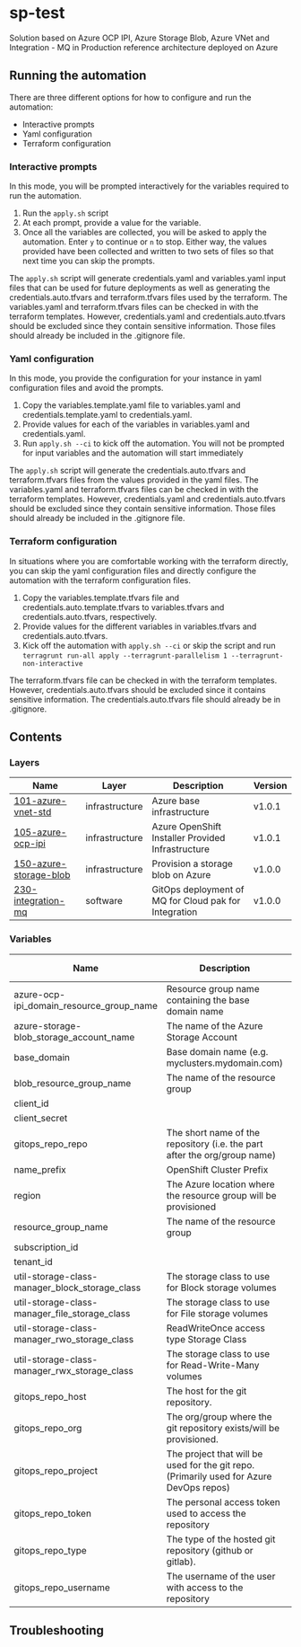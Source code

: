 # sp-test

Solution based on Azure OCP IPI, Azure Storage Blob, Azure VNet and Integration - MQ in Production reference architecture deployed on Azure

## Running the automation

There are three different options for how to configure and run the automation:

- Interactive prompts
- Yaml configuration
- Terraform configuration

### Interactive prompts

In this mode, you will be prompted interactively for the variables required to run the automation.

1. Run the `apply.sh` script
2. At each prompt, provide a value for the variable.
3. Once all the variables are collected, you will be asked to apply the automation. Enter `y` to continue or `n` to stop. Either way, the values provided have been collected and written to two sets of files so that next time you can skip the prompts.

The `apply.sh` script will generate credentials.yaml and variables.yaml input files that can be used
for future deployments as well as generating the credentials.auto.tfvars and terraform.tfvars files
used by the terraform. The variables.yaml and terraform.tfvars files can be checked in with the terraform
templates. However, credentials.yaml and credentials.auto.tfvars should be excluded since they contain
sensitive information. Those files should already be included in the .gitignore file.

### Yaml configuration

In this mode, you provide the configuration for your instance in yaml configuration files and avoid
the prompts.

1. Copy the variables.template.yaml file to variables.yaml and credentials.template.yaml to credentials.yaml.
2. Provide values for each of the variables in variables.yaml and credentials.yaml.
3. Run `apply.sh --ci` to kick off the automation. You will not be prompted for input variables and the automation will start immediately

The `apply.sh` script will generate the credentials.auto.tfvars and terraform.tfvars files from the
values provided in the yaml files. The variables.yaml and terraform.tfvars files can be checked in with the terraform
templates. However, credentials.yaml and credentials.auto.tfvars should be excluded since they contain
sensitive information. Those files should already be included in the .gitignore file.

### Terraform configuration

In situations where you are comfortable working with the terraform directly, you can skip the yaml
configuration files and directly configure the automation with the terraform configuration files.

1. Copy the variables.template.tfvars file and credentials.auto.template.tfvars to variables.tfvars and credentials.auto.tfvars, respectively.
2. Provide values for the different variables in variables.tfvars and credentials.auto.tfvars.
3. Kick off the automation with `apply.sh --ci` or skip the script and run `terragrunt run-all apply --terragrunt-parallelism 1 --terragrunt-non-interactive`

The terraform.tfvars file can be checked in with the terraform templates. However, credentials.auto.tfvars
should be excluded since it contains sensitive information. The credentials.auto.tfvars file should
already be in .gitignore.

## Contents

### Layers

| Name | Layer | Description | Version |
|------|-------|-------------|---------|
| [101-azure-vnet-std](./101-azure-vnet-std) | infrastructure | Azure base infrastructure | v1.0.1 |
| [105-azure-ocp-ipi](./105-azure-ocp-ipi) | infrastructure | Azure OpenShift Installer Provided Infrastructure | v1.0.1 |
| [150-azure-storage-blob](./150-azure-storage-blob) | infrastructure | Provision a storage blob on Azure | v1.0.0 |
| [230-integration-mq](./230-integration-mq) | software | GitOps deployment of MQ for Cloud pak for Integration | v1.0.0 |

### Variables

| Name | Description | Sensitive | Default value |
|------|-------------|-----------|---------------|
| azure-ocp-ipi_domain_resource_group_name | Resource group name containing the base domain name |  |  |
| azure-storage-blob_storage_account_name | The name of the Azure Storage Account |  |  |
| base_domain | Base domain name (e.g. myclusters.mydomain.com) |  |  |
| blob_resource_group_name | The name of the resource group |  |  |
| client_id |  |  |  |
| client_secret |  | true |  |
| gitops_repo_repo | The short name of the repository (i.e. the part after the org/group name) |  |  |
| name_prefix | OpenShift Cluster Prefix |  |  |
| region | The Azure location where the resource group will be provisioned |  |  |
| resource_group_name | The name of the resource group |  |  |
| subscription_id |  |  |  |
| tenant_id |  |  |  |
| util-storage-class-manager_block_storage_class | The storage class to use for Block storage volumes |  |  |
| util-storage-class-manager_file_storage_class | The storage class to use for File storage volumes |  |  |
| util-storage-class-manager_rwo_storage_class | ReadWriteOnce access type Storage Class |  |  |
| util-storage-class-manager_rwx_storage_class | The storage class to use for Read-Write-Many volumes |  |  |
| gitops_repo_host | The host for the git repository. |  |  |
| gitops_repo_org | The org/group where the git repository exists/will be provisioned. |  |  |
| gitops_repo_project | The project that will be used for the git repo. (Primarily used for Azure DevOps repos) |  |  |
| gitops_repo_token | The personal access token used to access the repository | true |  |
| gitops_repo_type | The type of the hosted git repository (github or gitlab). |  |  |
| gitops_repo_username | The username of the user with access to the repository |  |  |

## Troubleshooting


